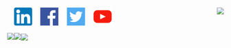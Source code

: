 [<img align="right" src="https://github-readme-stats.vercel.app/api/top-langs/?username=jgphilpott&hide_title=true&langs_count=10&exclude_repo=babel&hide=G-code&hide_border=true">](https://stackoverflow.com/users/1544937/jacob-philpott?tab=profile)

&nbsp;&nbsp;&nbsp;
<a href="https://www.linkedin.com/in/jgphilpott"><img src="https://github.com/jgphilpott/jgphilpott/blob/main/imgs/linkedin.png" width="42" height="42"></a>
&nbsp;&nbsp;&nbsp;
<a href="https://www.facebook.com/jgphilpott"><img src="https://github.com/jgphilpott/jgphilpott/blob/main/imgs/facebook.png" width="42" height="42"></a>
&nbsp;&nbsp;&nbsp;
<a href="https://twitter.com/__jgphilpott__"><img src="https://github.com/jgphilpott/jgphilpott/blob/main/imgs/twitter.png" width="42" height="42"></a>
&nbsp;&nbsp;&nbsp;
<a href="https://www.youtube.com/channel/UCwU-tFbVQ_ngKaacRzwQd8A"><img src="https://github.com/jgphilpott/jgphilpott/blob/main/imgs/youtube.png" width="42" height="42"></a>
&nbsp;&nbsp;&nbsp;

[<img align="left" src="https://github-readme-streak-stats.herokuapp.com/?user=jgphilpott&hide_border=true">](https://github.com/jgphilpott/github-readme-streak-stats)
[<img align="left" src="https://github-readme-stats.vercel.app/api?username=jgphilpott&hide_title=true&include_all_commits=true&count_private=true&show_icons=true&hide_border=true">](https://github.com/jgphilpott/github-readme-stats)
[<img align="center" src="https://activity-graph.herokuapp.com/graph?username=jgphilpott&theme=github-light&area=true&hide_border=true&custom_title=Past%20Months%20Activity">](https://github.com/jgphilpott/github-readme-activity-graph)
